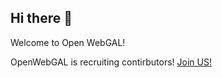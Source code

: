 ## Hi there 👋

Welcome to Open WebGAL!

OpenWebGAL is recruiting contirbutors! [Join US!](https://openwebgal.com/zh-cn/blog/join/)
